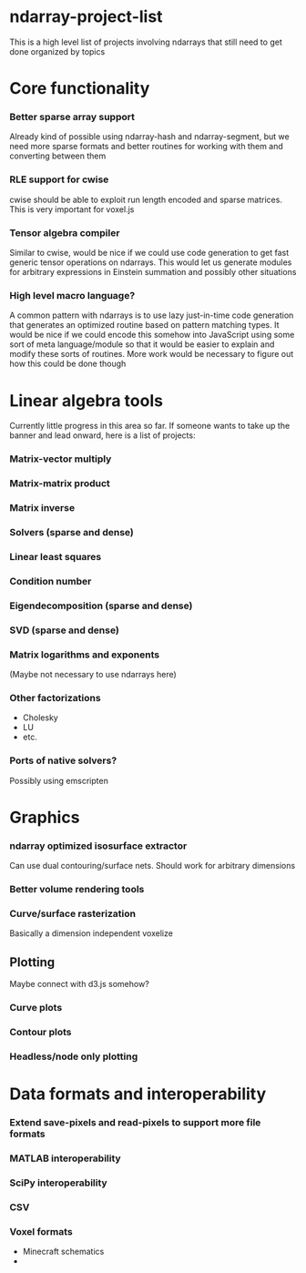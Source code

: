 ndarray-project-list
====================
This is a high level list of projects involving ndarrays that still need to get done organized by topics


# Core functionality

### Better sparse array support

Already kind of possible using ndarray-hash and ndarray-segment, but we need more sparse formats and better routines for working with them and converting between them

### RLE support for cwise

cwise should be able to exploit run length encoded and sparse matrices.  This is very important for voxel.js

### Tensor algebra compiler

Similar to cwise, would be nice if we could use code generation to get fast generic tensor operations on ndarrays.  This would let us generate modules for arbitrary expressions in Einstein summation and possibly other situations

### High level macro language?

A common pattern with ndarrays is to use lazy just-in-time code generation that generates an optimized routine based on pattern matching types.  It would be nice if we could encode this somehow into JavaScript using some sort of meta language/module so that it would be easier to explain and modify these sorts of routines.  More work would be necessary to figure out how this could be done though



# Linear algebra tools

Currently little progress in this area so far.  If someone wants to take up the banner and lead onward, here is a list of projects:

### Matrix-vector multiply

### Matrix-matrix product

### Matrix inverse

### Solvers (sparse and dense)

### Linear least squares

### Condition number

### Eigendecomposition (sparse and dense)

### SVD (sparse and dense)

### Matrix logarithms and exponents

(Maybe not necessary to use ndarrays here)

### Other factorizations

* Cholesky
* LU
* etc.

### Ports of native solvers?

Possibly using emscripten


# Graphics

### ndarray optimized isosurface extractor

Can use dual contouring/surface nets.  Should work for arbitrary dimensions

### Better volume rendering tools

### Curve/surface rasterization

Basically a dimension independent voxelize

## Plotting

Maybe connect with d3.js somehow?

### Curve plots

### Contour plots

### Headless/node only plotting


# Data formats and interoperability

### Extend save-pixels and read-pixels to support more file formats

### MATLAB interoperability

### SciPy interoperability

### CSV

### Voxel formats

* Minecraft schematics
* 
